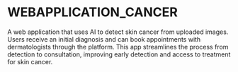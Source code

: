 # WEBAPPLICATION_CANCER
A web application that uses AI to detect skin cancer from uploaded images. Users receive an initial diagnosis and can book appointments with dermatologists through the platform. This app streamlines the process from detection to consultation, improving early detection and access to treatment for skin cancer.
